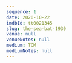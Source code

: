 ```yaml
---
sequence: 1
date: 2020-10-22
imdbId: tt0021345
slug: the-sea-bat-1930
venue: null
venueNotes: null
medium: TCM
mediumNotes: null
---
```


